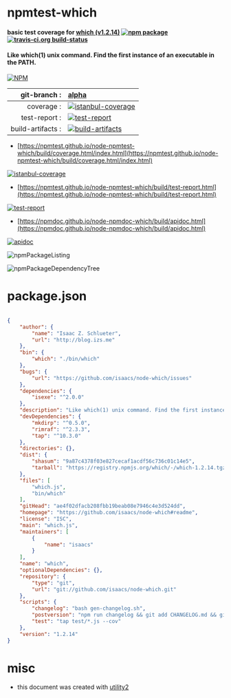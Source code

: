# npmtest-which

#### basic test coverage for  [which (v1.2.14)](https://github.com/isaacs/node-which#readme)  [![npm package](https://img.shields.io/npm/v/npmtest-which.svg?style=flat-square)](https://www.npmjs.org/package/npmtest-which) [![travis-ci.org build-status](https://api.travis-ci.org/npmtest/node-npmtest-which.svg)](https://travis-ci.org/npmtest/node-npmtest-which)

#### Like which(1) unix command. Find the first instance of an executable in the PATH.

[![NPM](https://nodei.co/npm/which.png?downloads=true&downloadRank=true&stars=true)](https://www.npmjs.com/package/which)

| git-branch : | [alpha](https://github.com/npmtest/node-npmtest-which/tree/alpha)|
|--:|:--|
| coverage : | [![istanbul-coverage](https://npmtest.github.io/node-npmtest-which/build/coverage.badge.svg)](https://npmtest.github.io/node-npmtest-which/build/coverage.html/index.html)|
| test-report : | [![test-report](https://npmtest.github.io/node-npmtest-which/build/test-report.badge.svg)](https://npmtest.github.io/node-npmtest-which/build/test-report.html)|
| build-artifacts : | [![build-artifacts](https://npmtest.github.io/node-npmtest-which/glyphicons_144_folder_open.png)](https://github.com/npmtest/node-npmtest-which/tree/gh-pages/build)|

- [https://npmtest.github.io/node-npmtest-which/build/coverage.html/index.html](https://npmtest.github.io/node-npmtest-which/build/coverage.html/index.html)

[![istanbul-coverage](https://npmtest.github.io/node-npmtest-which/build/screenCapture.buildCi.browser.%252Ftmp%252Fbuild%252Fcoverage.lib.html.png)](https://npmtest.github.io/node-npmtest-which/build/coverage.html/index.html)

- [https://npmtest.github.io/node-npmtest-which/build/test-report.html](https://npmtest.github.io/node-npmtest-which/build/test-report.html)

[![test-report](https://npmtest.github.io/node-npmtest-which/build/screenCapture.buildCi.browser.%252Ftmp%252Fbuild%252Ftest-report.html.png)](https://npmtest.github.io/node-npmtest-which/build/test-report.html)

- [https://npmdoc.github.io/node-npmdoc-which/build/apidoc.html](https://npmdoc.github.io/node-npmdoc-which/build/apidoc.html)

[![apidoc](https://npmdoc.github.io/node-npmdoc-which/build/screenCapture.buildCi.browser.%252Ftmp%252Fbuild%252Fapidoc.html.png)](https://npmdoc.github.io/node-npmdoc-which/build/apidoc.html)

![npmPackageListing](https://npmtest.github.io/node-npmtest-which/build/screenCapture.npmPackageListing.svg)

![npmPackageDependencyTree](https://npmtest.github.io/node-npmtest-which/build/screenCapture.npmPackageDependencyTree.svg)



# package.json

```json

{
    "author": {
        "name": "Isaac Z. Schlueter",
        "url": "http://blog.izs.me"
    },
    "bin": {
        "which": "./bin/which"
    },
    "bugs": {
        "url": "https://github.com/isaacs/node-which/issues"
    },
    "dependencies": {
        "isexe": "^2.0.0"
    },
    "description": "Like which(1) unix command. Find the first instance of an executable in the PATH.",
    "devDependencies": {
        "mkdirp": "^0.5.0",
        "rimraf": "^2.3.3",
        "tap": "^10.3.0"
    },
    "directories": {},
    "dist": {
        "shasum": "9a87c4378f03e827cecaf1acdf56c736c01c14e5",
        "tarball": "https://registry.npmjs.org/which/-/which-1.2.14.tgz"
    },
    "files": [
        "which.js",
        "bin/which"
    ],
    "gitHead": "ae4f02dfacb208fbb19beab08e7946c4e3d524dd",
    "homepage": "https://github.com/isaacs/node-which#readme",
    "license": "ISC",
    "main": "which.js",
    "maintainers": [
        {
            "name": "isaacs"
        }
    ],
    "name": "which",
    "optionalDependencies": {},
    "repository": {
        "type": "git",
        "url": "git://github.com/isaacs/node-which.git"
    },
    "scripts": {
        "changelog": "bash gen-changelog.sh",
        "postversion": "npm run changelog && git add CHANGELOG.md && git commit -m 'update changelog - '${npm_package_version}",
        "test": "tap test/*.js --cov"
    },
    "version": "1.2.14"
}
```



# misc
- this document was created with [utility2](https://github.com/kaizhu256/node-utility2)
